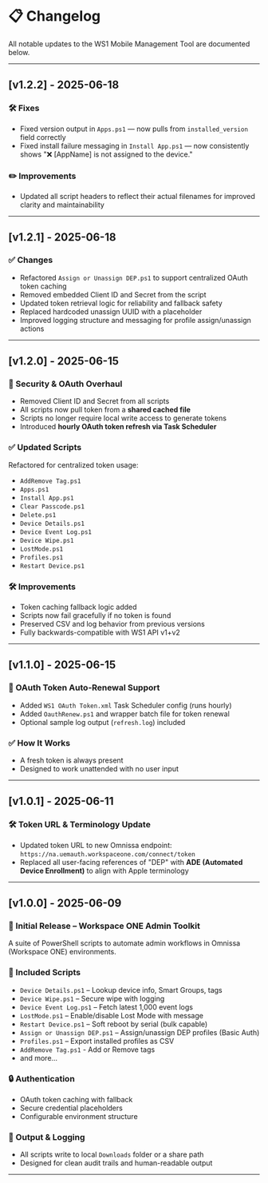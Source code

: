 # 📋 Changelog

All notable updates to the WS1 Mobile Management Tool are documented below.

---

## [v1.2.2] - 2025-06-18
### 🛠 Fixes
- Fixed version output in `Apps.ps1` — now pulls from `installed_version` field correctly
- Fixed install failure messaging in `Install App.ps1` — now consistently shows "❌ [AppName] is not assigned to the device."

### ✏️ Improvements
- Updated all script headers to reflect their actual filenames for improved clarity and maintainability

---

## [v1.2.1] - 2025-06-18
### ✅ Changes
- Refactored `Assign or Unassign DEP.ps1` to support centralized OAuth token caching
- Removed embedded Client ID and Secret from the script
- Updated token retrieval logic for reliability and fallback safety
- Replaced hardcoded unassign UUID with a placeholder
- Improved logging structure and messaging for profile assign/unassign actions

---

## [v1.2.0] - 2025-06-15  
### 🔐 Security & OAuth Overhaul
- Removed Client ID and Secret from all scripts
- All scripts now pull token from a **shared cached file**
- Scripts no longer require local write access to generate tokens
- Introduced **hourly OAuth token refresh via Task Scheduler**

### ✅ Updated Scripts
Refactored for centralized token usage:
- `AddRemove Tag.ps1`
- `Apps.ps1`
- `Install App.ps1`
- `Clear Passcode.ps1`
- `Delete.ps1`
- `Device Details.ps1`
- `Device Event Log.ps1`
- `Device Wipe.ps1`
- `LostMode.ps1`
- `Profiles.ps1`
- `Restart Device.ps1`

### 🛠 Improvements
- Token caching fallback logic added
- Scripts now fail gracefully if no token is found
- Preserved CSV and log behavior from previous versions
- Fully backwards-compatible with WS1 API v1+v2

---

## [v1.1.0] - 2025-06-15
### 🚀 OAuth Token Auto-Renewal Support
- Added `WS1 OAuth Token.xml` Task Scheduler config (runs hourly)
- Added `OauthRenew.ps1` and wrapper batch file for token renewal
- Optional sample log output (`refresh.log`) included

### ✅ How It Works
- A fresh token is always present
- Designed to work unattended with no user input

---

## [v1.0.1] - 2025-06-11
### 🛠 Token URL & Terminology Update
- Updated token URL to new Omnissa endpoint:  
  `https://na.uemauth.workspaceone.com/connect/token`
- Replaced all user-facing references of "DEP" with **ADE (Automated Device Enrollment)** to align with Apple terminology

---

## [v1.0.0] - 2025-06-09
### 🎉 Initial Release – Workspace ONE Admin Toolkit
A suite of PowerShell scripts to automate admin workflows in Omnissa (Workspace ONE) environments.

### 🚀 Included Scripts
- `Device Details.ps1` – Lookup device info, Smart Groups, tags
- `Device Wipe.ps1` – Secure wipe with logging
- `Device Event Log.ps1` – Fetch latest 1,000 event logs
- `LostMode.ps1` – Enable/disable Lost Mode with message
- `Restart Device.ps1` – Soft reboot by serial (bulk capable)
- `Assign or Unassign DEP.ps1` – Assign/unassign DEP profiles (Basic Auth)
- `Profiles.ps1` – Export installed profiles as CSV
- `AddRemove Tag.ps1` - Add or Remove tags
- and more...

### 🔒 Authentication
- OAuth token caching with fallback
- Secure credential placeholders
- Configurable environment structure

### 📁 Output & Logging
- All scripts write to local `Downloads` folder or a share path
- Designed for clean audit trails and human-readable output

---
